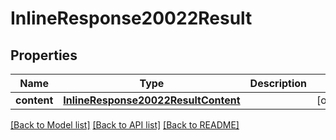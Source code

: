 # InlineResponse20022Result

## Properties
Name | Type | Description | Notes
------------ | ------------- | ------------- | -------------
**content** | [**InlineResponse20022ResultContent**](InlineResponse20022ResultContent.md) |  | [optional] 

[[Back to Model list]](../README.md#documentation-for-models) [[Back to API list]](../README.md#documentation-for-api-endpoints) [[Back to README]](../README.md)


